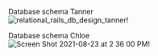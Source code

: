Database schema Tanner  
![relational_rails_db_design_tanner](https://user-images.githubusercontent.com/61773010/131756352-5addbb0d-74fe-41b2-bcaf-5d6c72e42c86.png)!

Database schema Chloe  
![Screen Shot 2021-08-23 at 2 36 00 PM](https://user-images.githubusercontent.com/61773010/131756267-62dcb8de-5c0f-4bc7-a126-2d1cb01bc6d6.png)!
